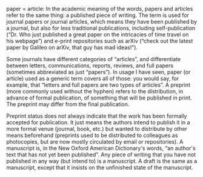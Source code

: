 paper = article: In the academic meaning of the words, papers and articles refer to the same thing: a published piece of writing. The term is used for journal papers or journal articles, which means they have been published by a journal, but also for less traditional publications, including self-publication (“Dr. Who just published a great paper on the intricacies of time travel on his webpage”) and e-print repositories such as arXiv (“check out the latest paper by Galileo on arXiv, that guy has mad ideas!”).

Some journals have different categories of “articles”, and differentiate between letters, communications, reports, reviews, and full papers (sometimes abbreviated as just “papers”). In usage I have seen, paper (or article) used as a generic term covers all of those: you would say, for example, that “letters and full papers are two types of articles”.
A preprint (more commonly used without the hyphen) refers to the distribution, in advance of formal publication, of something that will be published in print. The preprint may differ from the final publication.

Preprint status does not always indicate that the work has been formally accepted for publication. It just means the authors intend to publish it in a more formal venue (journal, book, etc.) but wanted to distribute by other means beforehand (preprints used to be distributed to colleagues as photocopies, but are now mostly circulated by email or repositories).
A manuscript is, in the New Oxford American Dictionary's words, “an author's text that has not yet been published”. Any piece of writing that you have not published in any way (but intend to) is a manuscript.
A draft is the same as a manuscript, except that it insists on the unfinished state of the manuscript.
